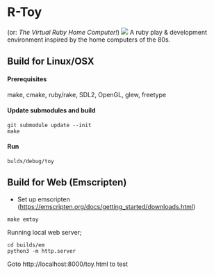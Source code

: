 # R-Toy
(or: _The Virtual Ruby Home Computer!_)
![](http://apone.org/toy/shot.gif)
A ruby play & development environment inspired by the home computers of the 80s.


## Build for Linux/OSX

#### Prerequisites
make, cmake, ruby/rake, SDL2, OpenGL, glew, freetype

#### Update submodules and build
```
git submodule update --init
make
```

#### Run
```
bulds/debug/toy
```

## Build for Web (Emscripten)

* Set up emscripten (https://emscripten.org/docs/getting_started/downloads.html)
```
make emtoy
```

Running local web server;
```
cd builds/em
python3 -m http.server
```
Goto http://localhost:8000/toy.html to test
